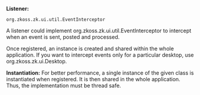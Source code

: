 **Listener:**

`org.zkoss.zk.ui.util.EventInterceptor`

A listener could implement
<javadoc type="interface">org.zkoss.zk.ui.util.EventInterceptor</javadoc>
to intercept when an event is sent, posted and processed.

Once registered, an instance is created and shared within the whole
application. If you want to intercept events only for a particular
desktop, use
<javadoc method="addListener(java.lang.Object)">org.zkoss.zk.ui.Desktop</javadoc>.

**Instantiation:** For better performance, a single instance of the
given class is instantiated when registered. It is then shared in the
whole application. Thus, the implementation must be thread safe.
